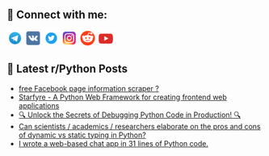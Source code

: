 ## 🔎 Connect with me:
[<img src="https://github.com/bullbesh/bullbesh/blob/main/images/Telegram.png" width="32" height="32" />](https://t.me/bullbesh)
[<img src="https://github.com/bullbesh/bullbesh/blob/main/images/VK.png" width="32" height="32" />](https://vk.com/bullbesh)
[<img src="https://github.com/bullbesh/bullbesh/blob/main/images/Twitter.png" width="32" height="32" />](https://twitter.com/bullbesh1)
[<img src="https://github.com/bullbesh/bullbesh/blob/main/images/Instagram.png" width="32" height="32" />](https://www.instagram.com/bullbesh)
[<img src="https://github.com/bullbesh/bullbesh/blob/main/images/Reddit.png" width="32" height="32" />](https://www.reddit.com/user/bullbesh)
[<img src="https://github.com/bullbesh/bullbesh/blob/main/images/YouTube.png" width="32" height="32" />](https://www.youtube.com/channel/UCtfjRs6uzgq5mfm8S06WTcg)

## 📕 Latest r/Python Posts
<!-- BLOG-POST-LIST:START -->
- [free Facebook page information scraper ?](https://www.reddit.com/r/Python/comments/13blux4/free_facebook_page_information_scraper/)
- [Starfyre - A Python Web Framework for creating frontend web applications](https://www.reddit.com/r/Python/comments/13bloxf/starfyre_a_python_web_framework_for_creating/)
- [🔍 Unlock the Secrets of Debugging Python Code in Production! 🔍](https://www.reddit.com/r/Python/comments/13bkons/unlock_the_secrets_of_debugging_python_code_in/)
- [Can scientists / academics / researchers elaborate on the pros and cons of dynamic vs static typing in Python?](https://www.reddit.com/r/Python/comments/13bjkkt/can_scientists_academics_researchers_elaborate_on/)
- [I wrote a web-based chat app in 31 lines of Python code.](https://www.reddit.com/r/Python/comments/13bhgcz/i_wrote_a_webbased_chat_app_in_31_lines_of_python/)
<!-- BLOG-POST-LIST:END -->
